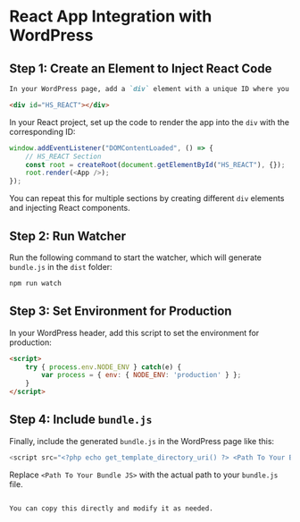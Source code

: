 # React App Integration with WordPress

## Step 1: Create an Element to Inject React Code

```markdown
In your WordPress page, add a `div` element with a unique ID where you want to inject the React component:

<div id="HS_REACT"></div>
```

In your React project, set up the code to render the app into the `div` with the corresponding ID:

```javascript
window.addEventListener("DOMContentLoaded", () => {
    // HS_REACT Section
    const root = createRoot(document.getElementById("HS_REACT"), {});
    root.render(<App />);
});
```

You can repeat this for multiple sections by creating different `div` elements and injecting React components.

## Step 2: Run Watcher

Run the following command to start the watcher, which will generate `bundle.js` in the `dist` folder:

```bash
npm run watch
```

## Step 3: Set Environment for Production

In your WordPress header, add this script to set the environment for production:

```html
<script>
    try { process.env.NODE_ENV } catch(e) { 
        var process = { env: { NODE_ENV: 'production' } }; 
    }
</script>
```

## Step 4: Include `bundle.js`

Finally, include the generated `bundle.js` in the WordPress page like this:

```php
<script src="<?php echo get_template_directory_uri() ?> <Path To Your Bundle JS>"></script>
```

Replace `<Path To Your Bundle JS>` with the actual path to your `bundle.js` file.
```

You can copy this directly and modify it as needed.
